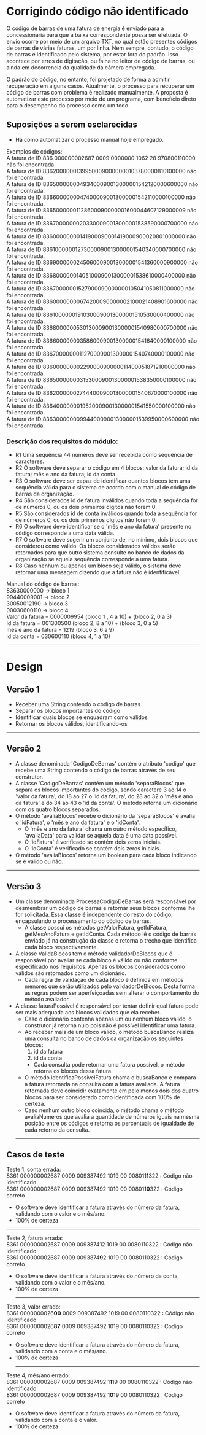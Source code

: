 # Corrigindo código não identificado

O código de barras de uma fatura de energia é enviado para a concessionária para que a baixa correspondente possa ser efetuada.
O envio ocorre por meio de um arquivo TXT, no qual estão presentes códigos de barras de várias faturas, um por linha. 
Nem sempre, contudo, o código de barras é identificado pelo sistema, por estar fora do padrão. Isso acontece por erros de digitação, ou
falha no leitor de código de barras, ou ainda em decorrencia da qualidade da câmera empregada.

O padrão do código, no entanto, foi projetado de forma a admitir recuperação em alguns casos. Atualmente, o processo para recuperar um código de barras com problema é realizado manualmente. A proposta é automatizar este processo por meio de um programa, com benefício direto para o desempenho do processo como um todo. 

## Suposições a serem esclarecidas

- Há como automatizar o processo manual hoje empregado. 
  
  
  
Exemplos de códigos:  
A fatura de ID:836 000000002687 0009 0000000 1062 28 970800110000 não foi encontrada.  
A fatura de ID:83620000001399500090000000103780000810100000 não foi encontrada.  
A fatura de ID:83650000000493400090013000001542120000600000 não foi encontrada.  
A fatura de ID:83660000000474000090013000001542110000100000 não foi encontrada.  
A fatura de ID:83650000001128600090000001600044607129000009 não foi encontrada.  
A fatura de ID:83670000000203300090013000001538590000700000 não foi encontrada.  
A fatura de ID:83600000000141900090001419000900020801000000 não foi encontrada.  
A fatura de ID:83610000001273000090013000001540340000700000 não foi encontrada.  
A fatura de ID:83690000002450600090013000001541360000900000 não foi encontrada.  
A fatura de ID:83680000001405100090013000001538610000400000 não foi encontrada.  
A fatura de ID:83670000001527900090000000105041050811000000 não foi encontrada.  
A fatura de ID:83600000000674200090000002100021408901600000 não foi encontrada.  
A fatura de ID:83610000001910300090013000001510530000400000 não foi encontrada.  
A fatura de ID:83680000005301300090013000001540980000700000 não foi encontrada.  
A fatura de ID:83660000000358600090013000001541640000100000 não foi encontrada.  
A fatura de ID:83670000000112700090013000001540740000100000 não foi encontrada.  
A fatura de ID:83600000000229000090000011400051871210000000 não foi encontrada.  
A fatura de ID:83650000000315300090013000001538350000100000 não foi encontrada.  
A fatura de ID:83620000002744400090013000001540670000100000 não foi encontrada.  
A fatura de ID:83640000000195200090013000001541550000100000 não foi encontrada.  
A fatura de ID:83630000000994400090013000001539950000600000 não foi encontrada.  


### Descrição dos requisitos do módulo:
- R1 Uma sequência 44 números deve ser recebida como sequência de caracteres.
- R2 O software deve separar o código em 4 blocos: valor da fatura; id da fatura; mês e ano da fatura; id da conta.
- R3 O software deve ser capaz de identificar quantos blocos tem uma sequência válida para o sistema
de acordo com o manual de código de barras da organização. 
- R4 São considerados id de fatura inválidos quando toda a sequência for de números 0, ou os dois primeiros dígitos não forem 0.  
- R5 São considerados id de conta inválidos quando toda a sequência for de números 0, ou os dois primeiros dígitos não forem 0.
- R6 O software deve identificar se o 'mês e ano da fatura' presente no código corresponde a uma data válida. 
- R7 O software deve sugerir um conjunto de, no mínimo, dois blocos que considerou como válido. Os blocos considerados válidos
serão retornados para que outro sistema consulte no banco de dados da organização se aquela sequência corresponde a uma fatura.
- R8 Caso nenhum ou apenas um bloco seja válido, o sistema deve retornar uma mensagem dizendo que a fatura não é identificável.

Manual do código de barras:  
 83630000000 -> bloco 1   
 99440009001 -> bloco 2  
 30050012190 -> bloco 3  
 00030600110 -> bloco 4  
 Valor da fatura = 0000009954 (bloco 1 , 4 a 10) + (bloco 2, 0 a 3)  
 Id da fatura = 001300500 (bloco 2, 8 a 10) + (bloco 3, 0 a 5)  
 mês e ano da fatura = 1219 (bloco 3, 6 a 9)  
 id da conta = 030600110 (bloco 4, 1 a 10)  
  **********  
  
  
  # Design
  ## Versão 1
 - Receber uma String contendo o código de barras
 - Separar os blocos importantes do código
 - Identificar quais blocos se enquadram como válidos
 - Retornar os blocos válidos, identificando-os  
 **********  
 
  ## Versão 2
  - A classe denominada 'CodigoDeBarras' contém o atributo 'codigo' que recebe uma String contendo o código de barras através de seu construtor.
  - A classe 'CodigoDeBarras' contém um método 'separaBlocos' que separa os blocos importantes do código, sendo caractere 3 ao 14 o 'valor da fatura', do 18 ao 27 o 'id da fatura', do 28 ao 32 o 'mês e ano da fatura' e do 34 ao 43 o 'id da conta'. O método retorna um dicionário com os quatro blocos separados.
  - O método 'avaliaBlocos' recebe o dicionário da 'separaBlocos' e avalia o 'idFatura', o 'mês e ano da fatura' e o 'idConta'.
    - O 'mês e ano da fatura' chama um outro método específico, 'avaliaData' para validar se aquela data é uma data possível.
    - O 'idFatura' é verificado se contém dois zeros iniciais.
    - O 'idConta' é verificado se contém dois zeros iniciais.
  - O método 'avaliaBlocos' retorna um boolean para cada bloco indicando se é valido ou não.
  **********  
   
  ## Versão 3
  - Um classe denominada ProcessaCodigoDeBarras será responsável por desmembrar um código de barras e retornar seus blocos conforme lhe for solicitada. Essa classe é independente do resto do código, encapsulando o processamento do código de barras.
      - A classe possui os métodos getValorFatura, getIdFatura, getMesAnoFatura e getIdConta. Cada método lê o código de barras enviado já na construção da classe e retorna o trecho que identifica cada bloco respectivamente.
  - A classe ValidaBlocos tem o método validadorDeBlocos que é responsável por avaliar se cada bloco é válido ou não conforme especificado nos requisitos. Apenas os blocos considerados como válidos são retornados como um dicionário.
      - Cada regra de validação de cada bloco é definida em métodos menores que serão utilizados pelo validadorDeBlocos. Desta forma as regras podem ser aperfeiçoadas sem alterar o comportamento do método avaliador.
  - A classe faturaPossivel é responsável por tentar definir qual fatura pode ser mais adequada aos blocos validados que ela receber.
      - Caso o dicionário contenha apenas um ou nenhum bloco válido, o construtor já retorna nulo pois não é possível identificar uma fatura.
      - Ao receber mais de um bloco válido, o método buscaBanco realiza uma consulta no banco de dados da organização os seguintes blocos:
        1. id da fatura
        2. id da conta
        - Cada consulta pode retornar uma fatura possível, o método retorna os blocos dessa fatura. 
      - O método identificaPossivelFatura chama o buscaBanco e compara a fatura retornada na consulta com a fatura avaliada. A fatura retornada deve coincidir exatamente em pelo menos dois dos quatro blocos para ser considerado como identificada com 100% de certeza.
      - Caso nenhum outro bloco coincida, o método chama o método avaliaNumeros que avalia a quantidade de números iguais na mesma posição entre os códigos e retorna os percentuais de igualdade de cada retorno da consulta.
      **********
        
  ## Casos de teste
  
  Teste 1, conta errada:  
  8361 000000002687 0009 009387492 1019 00 008011**1**322 : Código não identificado  
  8361 000000002687 0009 009387492 1019 00 008011**0**322 : Código correto  
  - O software deve identificar a fatura através do número da fatura, validando com o valor e o mês/ano.  
  - 100% de certeza  
   **********
     
  Teste 2, fatura errada:  
  8361 000000002687 0009 0093874**1**2 1019 00 0080110322 : Código não identificado  
  8361 000000002687 0009 0093874**9**2 1019 00 0080110322 : Código correto  
  - O software deve identificar a fatura através do número da conta, validando com o valor e o mês/ano.  
  - 100% de certeza 
     **********
     
  Teste 3, valor errado:  
  8361 0000000026**00** 0009 009387492 1019 00 0080110322 : Código não identificado  
  8361 0000000026**87** 0009 009387492 1019 00 0080110322 : Código correto  
  - O software deve identificar a fatura através do número da fatura, validando com a conta e o mês/ano.  
  - 100% de certeza 
     **********
     
  Teste 4, mês/ano errado:  
  8361 000000002687 0009 009387492 1**1**19 00 0080110322 : Código não identificado  
  8361 000000002687 0009 009387492 1**0**19 00 0080110322 : Código correto  
  - O software deve identificar a fatura através do número da fatura, validando com a conta e o valor. 
  - 100% de certeza 
